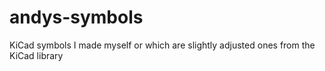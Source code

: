 # andys-symbols
KiCad symbols I made myself or which are slightly adjusted ones from the KiCad library
